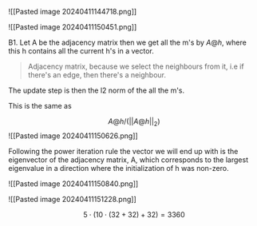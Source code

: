 
![[Pasted image 20240411144718.png]]

![[Pasted image 20240411150451.png]]

B1. Let A be the adjacency matrix then we get all the m's by $A @ h$, where this h contains all the current h's in a vector.
> Adjacency matrix, because we select the neighbours from it, i.e if there's an edge, then there's a neighbour.

The update step is then the l2 norm of the all the m's.

This is the same as 

$$ A @ h / (||A @ h||_2)$$
![[Pasted image 20240411150626.png]]

Following the power iteration rule the vector we will end up with is the eigenvector of the adjacency matrix, A, which corresponds to the largest eigenvalue in a direction where the initialization of h was non-zero.

![[Pasted image 20240411150840.png]]

![[Pasted image 20240411151228.png]]

$$5 \cdot (10 \cdot (32 + 32) + 32) = 3360$$

